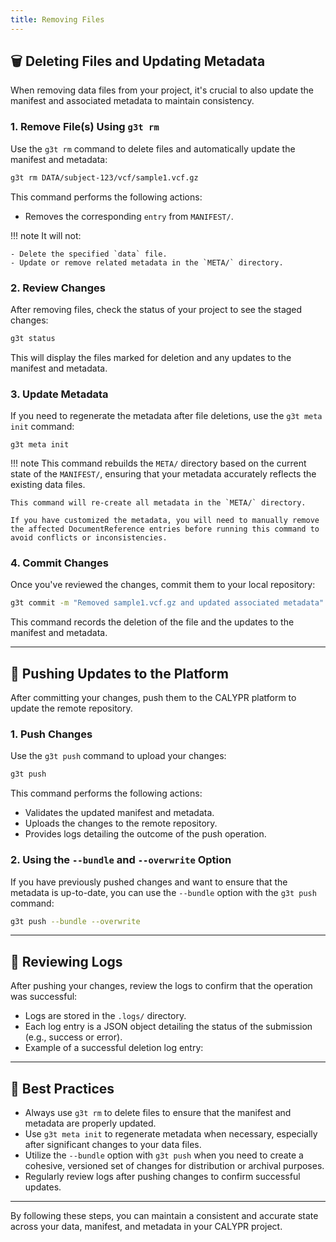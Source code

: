 ```yaml
---
title: Removing Files
---
```


## 🗑️ Deleting Files and Updating Metadata

When removing data files from your project, it's crucial to also update the manifest and associated metadata to maintain consistency.

### 1. Remove File(s) Using `g3t rm`

Use the `g3t rm` command to delete files and automatically update the manifest and metadata:

```bash
g3t rm DATA/subject-123/vcf/sample1.vcf.gz
```

This command performs the following actions:

- Removes the corresponding `entry` from `MANIFEST/`.

!!! note
    It will not:

    - Delete the specified `data` file.
    - Update or remove related metadata in the `META/` directory.

### 2. Review Changes

After removing files, check the status of your project to see the staged changes:

```bash
g3t status
```

This will display the files marked for deletion and any updates to the manifest and metadata.

### 3. Update Metadata

If you need to regenerate the metadata after file deletions, use the `g3t meta init` command:

```
g3t meta init
```

!!! note
    This command rebuilds the `META/` directory based on the current state of the `MANIFEST/`, ensuring that your metadata accurately reflects the existing data files.
    
    This command will re-create all metadata in the `META/` directory.
    
    If you have customized the metadata, you will need to manually remove the affected DocumentReference entries before running this command to avoid conflicts or inconsistencies.

### 4. Commit Changes

Once you've reviewed the changes, commit them to your local repository:

```bash
g3t commit -m "Removed sample1.vcf.gz and updated associated metadata"
```
This command records the deletion of the file and the updates to the manifest and metadata.

---

## 🚀 Pushing Updates to the Platform

After committing your changes, push them to the CALYPR platform to update the remote repository.

### 1. Push Changes

Use the `g3t push` command to upload your changes:

```bash
g3t push
```

This command performs the following actions:

- Validates the updated manifest and metadata.
- Uploads the changes to the remote repository.
- Provides logs detailing the outcome of the push operation.

### 2. Using the `--bundle` and `--overwrite` Option

If you have previously pushed changes and want to ensure that the metadata is up-to-date, you can use the `--bundle` option with the `g3t push` command:

```bash
g3t push --bundle --overwrite
```

---

## 🧾 Reviewing Logs

After pushing your changes, review the logs to confirm that the operation was successful:

- Logs are stored in the `.logs/` directory.
- Each log entry is a JSON object detailing the status of the submission (e.g., success or error).
- Example of a successful deletion log entry:

---

## 📌 Best Practices

- Always use `g3t rm` to delete files to ensure that the manifest and metadata are properly updated.
- Use `g3t meta init` to regenerate metadata when necessary, especially after significant changes to your data files.
- Utilize the `--bundle` option with `g3t push` when you need to create a cohesive, versioned set of changes for distribution or archival purposes.
- Regularly review logs after pushing changes to confirm successful updates.

---

By following these steps, you can maintain a consistent and accurate state across your data, manifest, and metadata in your CALYPR project. 
